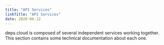 ```yaml
---
title: "API Services"
linkTitle: "API Services"
date: 2020-06-12
---
```


deps.cloud is composed of several independent services working together.
This section contains some technical documentation about each one.
